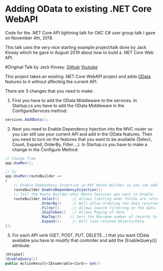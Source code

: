 # Adding OData to existing .NET Core WebAPI
Code for the .NET Core API lightning talk for OKC C# user group talk I gave on November 4th, 2019.

This talk uses the very nice starting example project/talk done by Jack Kinsey which he gave in August 2019 about how to build a .NET Core Web API.

#Original Talk by Jack Kinsey: 
[Github](https://github.com/jackwkinsey/mtg-api)
[Youtube](https://www.youtube.com/watch?v=60dkQSY0e6g&list=PLdW0ayjzW_LAhrIp9cP5Cthirbte2-Euq&index=2)

This project takes an existing .NET Core WebAPI project and adds [OData](https://www.odata.org) features to it without affecting the current API.

There are 3 changes that you need to make:
1. First you have to add the OData Middleware to the services.  In Startup.cs you have to add the OData Middleware in the ConfigureServices method:
```cs
services.AddOData();
```
2. Next you need to Enable Dependency Injection into the MVC router so you can still use your current API and add in the OData features.  Then you need to turn on the features that you want to be available (Select, Count, Expand, OrderBy, Filter....).  In Startup.cs you have to make a change in the Configure Method:
```cs
// Change from
app.UseMvc();

// To
app.UseMvc(routeBuilder => 
{ 
    // Enable Dependency Injection in MVC Route Builder so you can add OData
    routeBuilder.EnableDependencyInjection();
    // Tell the Route Builder what OData features you want to Enable.
    routeBuilder.Select()      // Allows limiting what fields are returned
                .OrderBy()     // Will allow ordering the data returned by one or more fileds
                .Filter()      // Allows search filtering on the data.
                .SkipToken()   // Allows Paging of data
                .MaxTop(4)    // Sets the Maximum number of records to return by default
                .Expand();     // Will load related Objects/Data
});
```
3. For each API verb (GET, POST, PUT, DELETE...) that you want OData available you have to modify that controller and add the [EnableQuery()] attribute:
```cs
[HttpGet]
[EnableQuery()]
public ActionResult<IEnumerable<Card>> Get()   
```